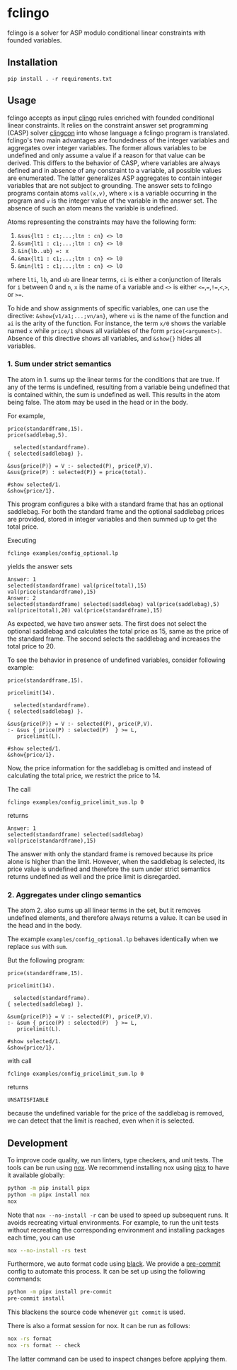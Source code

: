 # fclingo

fclingo is a solver for ASP modulo conditional linear constraints with founded variables.

## Installation

```shell
pip install . -r requirements.txt
```

## Usage

fclingo accepts as input [clingo](https://github.com/potassco/clingo) rules enriched with founded conditional linear constraints. It relies on the constraint answer set programming (CASP) solver [clingcon](https://github.com/potassco/clingo) into whose language a fclingo program is translated. fclingo's two main advantages are foundedness of the integer variables and aggregates over integer variables. The former allows variables to be undefined and only assume a value if a reason for that value can be derived. This differs to the behavior of CASP, where variables are always defined and in absence of any constraint to a variable, all possible values are enumerated. The latter generalizes ASP aggregates to contain integer variables that are not subject to grounding.
The answer sets to fclingo programs contain atoms `val(x,v)`, where `x` is a variable occurring in the program and `v` is the integer value of the variable in the answer set. The absence of such an atom means the variable is undefined.

Atoms representing the constraints may have the following form:
1. `&sus{lt1 : c1;...;ltn : cn} <> l0` 
2. `&sum{lt1 : c1;...;ltn : cn} <> l0`
3. `&in{lb..ub} =: x`
4. `&max{lt1 : c1;...;ltn : cn} <> l0`
4. `&min{lt1 : c1;...;ltn : cn} <> l0`

where `lti`, `lb`, and `ub` are linear terms,
`ci` is either a conjunction of literals for `i` between 0 and `n`, `x` is the name of a variable and `<>` is either `<=`,`=`,`!=`,`<`,`>`, or `>=`.

To hide and show assignments of specific variables, one can use the directive:
`&show{v1/a1;...;vn/an}`, where `vi` is the name of the function and `ai` is the arity of the function. For instance, the term `x/0` shows the variable named `x` while `price/1` shows all variables of the form `price(<argument>)`. Absence of this directive shows all variables, and `&show{}` hides all variables.

### 1. Sum under strict semantics

The atom in 1. sums up the linear terms for the conditions that are true. If any of the terms is undefined, resulting from a variable being undefined that is contained within, the sum is undefined as well. This results in the atom being false. The atom may be used in the head or in the body.

For example,
```
price(standardframe,15).
price(saddlebag,5).

  selected(standardframe).
{ selected(saddlebag) }.

&sus{price(P)} = V :- selected(P), price(P,V).
&sus{price(P) : selected(P)} = price(total).

#show selected/1.
&show{price/1}.
```
This program configures a bike with a standard frame that has an optional saddlebag. For both the standard frame and the optional saddlebag prices are provided, stored in integer variables and then summed up to get the total price.

Executing 
```shell
fclingo examples/config_optional.lp
```
yields the answer sets
```
Answer: 1
selected(standardframe) val(price(total),15) val(price(standardframe),15)
Answer: 2
selected(standardframe) selected(saddlebag) val(price(saddlebag),5) val(price(total),20) val(price(standardframe),15)
```
As expected, we have two answer sets. The first does not select the optional saddlebag and calculates the total price as 15, same as the price of the standard frame. The second selects the saddlebag and increases the total price to 20.

To see the behavior in presence of undefined variables, consider following example:
```
price(standardframe,15).

pricelimit(14).

  selected(standardframe).
{ selected(saddlebag) }.

&sus{price(P)} = V :- selected(P), price(P,V).
:- &sus { price(P) : selected(P)  } >= L,
   pricelimit(L).

#show selected/1.
&show{price/1}.
```
Now, the price information for the saddlebag is omitted and instead of calculating the total price, we restrict the price to 14.

The call
```
fclingo examples/config_pricelimit_sus.lp 0
```
returns
```
Answer: 1
selected(standardframe) selected(saddlebag) val(price(standardframe),15)
```
The answer with only the standard frame is removed because its price alone is higher than the limit.
However, when the saddlebag is selected, its price value is undefined and therefore the sum under strict semantics returns undefined as well and the price limit is disregarded.

### 2. Aggregates under clingo semantics
The atom 2. also sums up all linear terms in the set, but it removes undefined elements, and therefore always returns a value. It can be used in the head and in the body.

The example `examples/config_optional.lp` behaves identically when we replace `sus` with `sum`.

But the following program:
```
price(standardframe,15).

pricelimit(14).

  selected(standardframe).
{ selected(saddlebag) }.

&sum{price(P)} = V :- selected(P), price(P,V).
:- &sum { price(P) : selected(P)  } >= L,
   pricelimit(L).

#show selected/1.
&show{price/1}.
```
with call
```
fclingo examples/config_pricelimit_sum.lp 0
```
returns
```
UNSATISFIABLE
```
because the undefined variable for the price of the saddlebag is removed, we can detect that the limit is reached, even when it is selected.
## Development

To improve code quality, we run linters, type checkers, and unit tests. The
tools can be run using [nox]. We recommend installing nox using [pipx] to have
it available globally:

```bash
python -m pip install pipx
python -m pipx install nox
nox
```

Note that `nox --no-install -r` can be used to speed up subsequent runs. It
avoids recreating virtual environments. For example, to run the unit tests
without recreating the corresponding environment and installing packages each
time, you can use

```bash
nox --no-install -rs test
```

Furthermore, we auto format code using [black]. We provide a [pre-commit][pre]
config to automate this process. It can be set up using the following commands:

```bash
python -m pipx install pre-commit
pre-commit install
```

This blackens the source code whenever `git commit` is used.

There is also a format session for nox. It can be run as follows:

```bash
nox -rs format
nox -rs format -- check
```

The latter command can be used to inspect changes before applying them.

[doc]: https://potassco.org/clingo/python-api/current/
[nox]: https://nox.thea.codes/en/stable/index.html
[pipx]: https://pypa.github.io/pipx/
[pre]: https://pre-commit.com/
[black]: https://black.readthedocs.io/en/stable/
